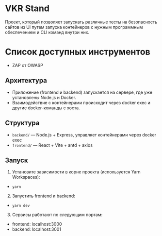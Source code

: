 # VKR Stand

Проект, который позволяет запускать различные тесты на безопасность сайтов из UI путем запуска контейнеров с нужным программным обеспечением и CLI команд внутри них.

# Список доступных инструментов

- ZAP от OWASP

## Архитектура

- Приложение (frontend и backend) запускается на сервере, где уже установлены Node.js и Docker.
- Взаимодействие с контейнерами происходит через docker exec и другие docker-команды с хоста.

## Структура

- `backend/` — Node.js + Express, управляет контейнерами через docker exec
- `frontend/` — React + Vite + antd + axios

## Запуск

1. Установите зависимости в корне проекта (используется Yarn Workspaces):

- `yarn`

2. Запустить frontend и backend:

- `yarn dev`

3. Сервисы работают по следующим портам:

- frontend: localhost:3000
- backend: localhost:3001
